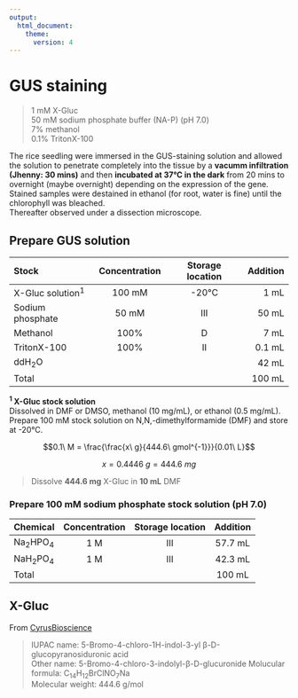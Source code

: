 ```yaml
---
output:
  html_document:
    theme: 
      version: 4
---
```


# GUS staining

> 1 mM X-Gluc  
50 mM sodium phosphate buffer (NA-P) (pH 7.0)  
7% methanol  
0.1% TritonX-100

The rice seedling were immersed in the GUS-staining solution and allowed the solution to penetrate completely into the tissue by a **vacumm infiltration (Jhenny: 30 mins)** and then **incubated at 37&deg;C in the dark** from 20 mins to overnight (maybe overnight) depending on the expression of the gene.  
Stained samples were destained in ethanol (for root, water is fine) until the chlorophyll was bleached.  
Thereafter observed under a dissection microscope.

## Prepare GUS solution
| Stock                         | Concentration  |  Storage location  |  Addition  |
| :---                          | :---:          | :---: |   ----:      |
| X-Gluc solution<sup>1</sup>   | 100 mM         |  -20&deg;C  | 1 mL   |
| Sodium phosphate              | 50 mM          | III |  50 mL   |
| Methanol                      | 100%           |   D   |    7 mL   |
| TritonX-100                   | 100%           | II  |  0.1 mL   |
| ddH<sub>2</sub>O              |                |    |   42 mL   |
| Total                         |                |        |     100 mL        |

<b><sup>1</sup> X-Gluc stock solution</b>  
Dissolved in DMF or DMSO, methanol (10 mg/mL), or ethanol (0.5 mg/mL).  
Prepare 100 mM stock solution on N,N,-dimethylformamide (DMF) and store at -20&deg;C.  

$$0.1\ M = \frac{\frac{x\ g}{444.6\ gmol^{-1}}}{0.01\ L}$$

$$x = 0.4446\ g = 444.6\ mg$$

> Dissolve **444.6 mg** X-Gluc in **10 mL** DMF


### Prepare 100 mM sodium phosphate stock solution (pH 7.0)
|  Chemical            | Concentration | Storage location |  Addition |
|      :---     | :---: | :---: |   :----:      |
|      Na<sub>2</sub>HPO<sub>4</sub>     |  1 M |   III |   57.7 mL |
|      NaH<sub>2</sub>PO<sub>4</sub>     |  1 M |   III |   42.3 mL |
|      Total                             |      |       |  100 mL   |


## X-Gluc
From [CyrusBioscience](http://cyrusbio.com.tw/webc/html/product/show.php?num=260&page=1&kw=X-Gluc)
> IUPAC name: 5-Bromo-4-chloro-1H-indol-3-yl β-D-glucopyranosiduronic acid  
> Other name: 5-Bromo-4-chloro-3-indolyl-β-D-glucuronide
> Molucular formula: C<sub>14</sub>H<sub>12</sub>BrClNO<sub>7</sub>Na  
> Molecular weight: 444.6 g/mol